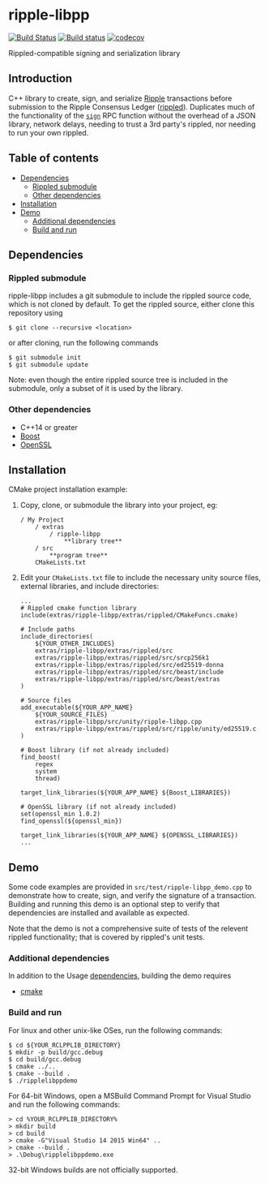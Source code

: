 # ripple-libpp

[![Build Status](https://travis-ci.org/ximinez/ripple-libpp.svg?branch=develop)](https://travis-ci.org/ximinez/ripple-libpp)
[![Build status](https://ci.appveyor.com/api/projects/status/tjm76fspwaq3te8n?svg=true)](https://ci.appveyor.com/project/ximinez/ripple-libpp)
[![codecov](https://codecov.io/gh/ximinez/ripple-libpp/branch/develop/graph/badge.svg)](https://codecov.io/gh/ximinez/ripple-libpp)

Rippled-compatible signing and serialization library

## Introduction

C++ library to create, sign, and serialize
[Ripple](https://ripple.com) transactions
before submission to the Ripple Consensus Ledger
([rippled](https://github.com/ripple/rippled)).
Duplicates much of the functionality of the
[`sign`](https://ripple.com/build/rippled-apis/#sign)
RPC function without the overhead of a JSON library,
network delays, needing to trust a 3rd party's rippled,
nor needing to run your own rippled.

## Table of contents

* [Dependencies](#dependencies)
  * [Rippled submodule](#rippled-submodule)
  * [Other dependencies](#other-dependencies)
* [Installation](#installation)
* [Demo](#demo)
  * [Additional dependencies](#additional-dependencies)
  * [Build and run](#build-and-run)

## Dependencies

### Rippled submodule

ripple-libpp includes a git submodule to include the rippled
source code, which is not cloned by default. To get the
rippled source, either clone this repository using
```
$ git clone --recursive <location>
```
or after cloning, run the following commands
```
$ git submodule init
$ git submodule update
```

Note: even though the entire rippled source tree is included
in the submodule, only a subset of it is used by the library.

### Other dependencies

* C++14 or greater
* [Boost](http://www.boost.org/)
* [OpenSSL](https://www.openssl.org/)

## Installation

CMake project installation example:

1. Copy, clone, or submodule the library into your project, eg:

    ```
    / My Project
    	/ extras
			/ ripple-libpp
    			**library tree**
		/ src
			**program tree**
		CMakeLists.txt
	```
2. Edit your `CMakeLists.txt` file to include the necessary unity
	source files, external libraries, and include directories:

	```
	...
	# Rippled cmake function library
	include(extras/ripple-libpp/extras/rippled/CMakeFuncs.cmake)

	# Include paths
	include_directories(
		${YOUR_OTHER_INCLUDES}
		extras/ripple-libpp/extras/rippled/src
		extras/ripple-libpp/extras/rippled/src/srcp256k1
		extras/ripple-libpp/extras/rippled/src/ed25519-donna
		extras/ripple-libpp/extras/rippled/src/beast/include
		extras/ripple-libpp/extras/rippled/src/beast/extras
	)

	# Source files
	add_executable(${YOUR_APP_NAME}
		${YOUR_SOURCE_FILES}
		extras/ripple-libpp/src/unity/ripple-libpp.cpp
		extras/ripple-libpp/extras/rippled/src/ripple/unity/ed25519.c
	)

	# Boost library (if not already included)
	find_boost(
	    regex
	    system
	    thread)

	target_link_libraries(${YOUR_APP_NAME} ${Boost_LIBRARIES})

	# OpenSSL library (if not already included)
	set(openssl_min 1.0.2)
	find_openssl(${openssl_min})

	target_link_libraries(${YOUR_APP_NAME} ${OPENSSL_LIBRARIES})
	...
	```

## Demo

Some code examples are provided in `src/test/ripple-libpp_demo.cpp`
to demonstrate how to create, sign, and verify the signature of a
transaction. Building and running this demo is an optional step to
verify that dependencies are installed and available as expected.

Note that the demo is not a comprehensive suite of tests of the
relevent rippled functionality; that is covered by rippled's unit
tests.

### Additional dependencies

In addition to the Usage [dependencies](#dependencies), building
the demo requires

* [cmake](https://cmake.org)

### Build and run

For linux and other unix-like OSes, run the following commands:

```
$ cd ${YOUR_RCLPPLIB_DIRECTORY}
$ mkdir -p build/gcc.debug
$ cd build/gcc.debug
$ cmake ../..
$ cmake --build .
$ ./ripplelibppdemo
```

For 64-bit Windows, open a MSBuild Command Prompt for Visual Studio
and run the following commands:

```
> cd %YOUR_RCLPPLIB_DIRECTORY%
> mkdir build
> cd build
> cmake -G"Visual Studio 14 2015 Win64" ..
> cmake --build .
> .\Debug\ripplelibppdemo.exe
```

32-bit Windows builds are not officially supported.